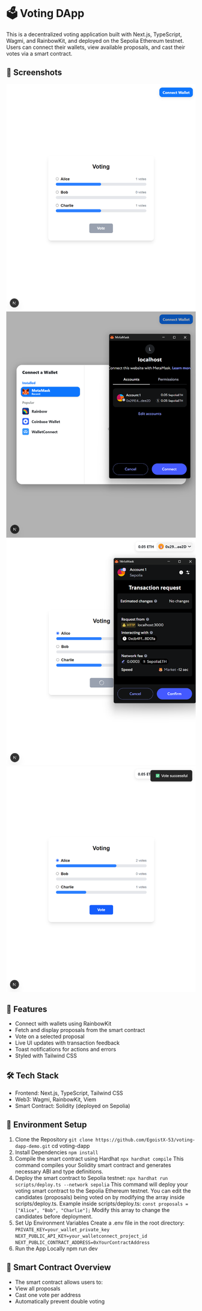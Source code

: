 # 🗳 Voting DApp
This is a decentralized voting application built with Next.js, TypeScript, Wagmi, and RainbowKit, and deployed on the Sepolia Ethereum testnet. Users can connect their wallets, view available proposals, and cast their votes via a smart contract.

## 📸 Screenshots
![Voting Page](./screenshots/voting.png)
![Connect Wallet](./screenshots/connect-wallet.png)
![Transaction](./screenshots/transaction.png)
![Vote Successful](./screenshots/vote-successful.png)

## 🚀 Features
- Connect with wallets using RainbowKit
- Fetch and display proposals from the smart contract
- Vote on a selected proposal
- Live UI updates with transaction feedback
- Toast notifications for actions and errors
- Styled with Tailwind CSS

## 🛠 Tech Stack
- Frontend: Next.js, TypeScript, Tailwind CSS
- Web3: Wagmi, RainbowKit, Viem
- Smart Contract: Solidity (deployed on Sepolia)

## 🔧 Environment Setup
1. Clone the Repository
`git clone https://github.com/EgoistX-53/voting-dapp-demo.git`
cd voting-dapp
2. Install Dependencies
`npm install`
3. Compile the smart contract using Hardhat
`npx hardhat compile`
This command compiles your Solidity smart contract and generates necessary ABI and type definitions.
4. Deploy the smart contract to Sepolia testnet:
`npx hardhat run scripts/deploy.ts --network sepolia`
This command will deploy your voting smart contract to the Sepolia Ethereum testnet. You can edit the candidates (proposals) being voted on by modifying the array inside scripts/deploy.ts.
Example inside scripts/deploy.ts:
`const proposals = ["Alice", "Bob", "Charlie"];`
Modify this array to change the candidates before deployment.
5. Set Up Environment Variables
Create a .env file in the root directory:
`PRIVATE_KEY=your_wallet_private_key`
`NEXT_PUBLIC_API_KEY=your_walletconnect_project_id`
`NEXT_PUBLIC_CONTRACT_ADDRESS=0xYourContractAddress`
6. Run the App Locally
npm run dev

## 🧠 Smart Contract Overview
- The smart contract allows users to:
- View all proposals
- Cast one vote per address
- Automatically prevent double voting